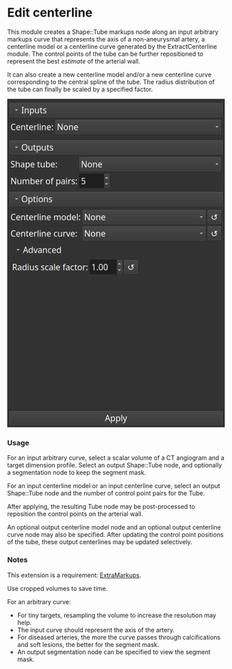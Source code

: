 # Edit centerline

This module creates a Shape::Tube markups node along an input arbitrary markups curve that represents the axis of a non-aneurysmal artery, a centerline model or a centerline curve generated by the ExtractCenterline module. The control points of the tube can be further repositioned to represent the best *estimate* of the arterial wall.

It can also create a new centerline model and/or a new centerline curve corresponding to the central spline of the tube. The radius distribution of the tube can finally be scaled by a specified factor.

![Example](EditCenterline_0.png)

### Usage

For an input arbitrary curve, select a scalar volume of a CT angiogram and a target dimension profile. Select an output Shape::Tube node, and optionally a segmentation node to keep the segment mask.

For an input centerline model or an input centerline curve, select an output Shape::Tube node and the number of control point pairs for the Tube.

After applying, the resulting Tube node may be post-processed to reposition the control points on the arterial wall.

An optional output centerline model node and an optional output centerline curve node may also be specified. After updating the control point positions of the tube, these output centerlines may be updated selectively.

### Notes
This extension is a requirement: [ExtraMarkups](https://github.com/chir-set/SlicerExtraMarkups).

Use cropped volumes to save time.

For an arbitrary curve:

 - For tiny targets, resampling the volume to increase the resolution may help.
 - The input curve should represent the axis of the artery.
 - For diseased arteries, the more the curve passes through calcifications and soft lesions, the better for the segment mask.
 - An output segmentation node can be specified to view the segment mask.

